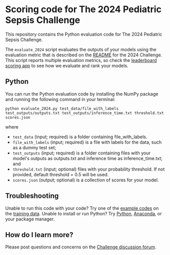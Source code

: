 # Scoring code for The 2024 Pediatric Sepsis Challenge

This repository contains the Python evaluation code for The 2024 Pediatric Sepsis Challenge.

The `evaluate_2024` script evaluates the outputs of your models using the evaluation metric that is described on the [README](https://github.com/Kamaleswaran-Lab/The-2024-Pediatric-Sepsis-Challenge/blob/main/README.md) for the 2024 Challenge. This script reports multiple evaluation metrics, so check the [leaderboard scoring app](https://leaderboard-scoring-peds-sepsis-data-challenge-2024.streamlit.app) to see how we evaluate and rank your models.

## Python

You can run the Python evaluation code by installing the NumPy package and running the following command in your terminal:

    python evaluate_2024.py test_data/file_with_labels test_outputs/outputs.txt test_outputs/inference_time.txt threshold.txt scores.json

where
- `test_data` (input; required) is a folder containing file_with_labels.
- `file_with_labels` (input; required) is a file with labels for the data, such as a dummy test set;
- `test_outputs` (input; required) is a folder containing files with your model's outputs as outputs.txt and inference time as inference_time.txt; and
- `threshold.txt` (input; optional) files with your probability threshold. If not provided, default threshold = 0.5 will be used. 
- `scores.json` (output; optional) is a collection of scores for your model.


## Troubleshooting

Unable to run this code with your code? Try one of the [example codes](https://github.com/Kamaleswaran-Lab/The-2024-Pediatric-Sepsis-Challenge/tree/main/python-example-2023) on the [training data](https://github.com/Kamaleswaran-Lab/The-2024-Pediatric-Sepsis-Challenge/tree/main/SyntheticData_Training.csv). Unable to install or run Python? Try [Python](https://www.python.org/downloads/), [Anaconda](https://www.anaconda.com/products/individual), or your package manager.

## How do I learn more?

Please post questions and concerns on the [Challenge discussion forum](https://groups.google.com/g/2024-pediatric-sepsis-data-challenge).


